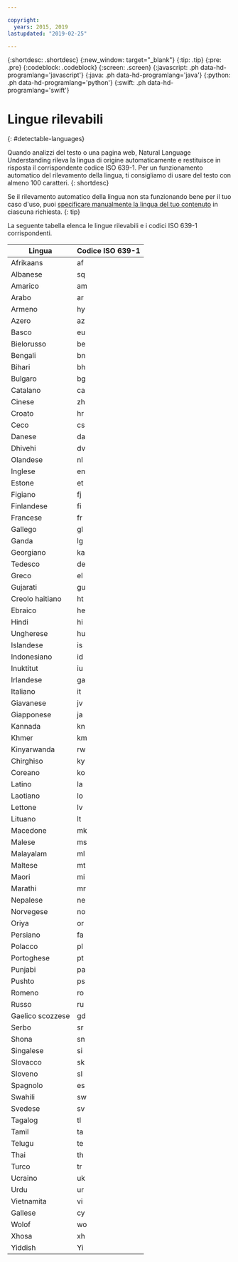 ```yaml
---

copyright:
  years: 2015, 2019
lastupdated: "2019-02-25"

---
```


{:shortdesc: .shortdesc}
{:new_window: target="_blank"}
{:tip: .tip}
{:pre: .pre}
{:codeblock: .codeblock}
{:screen: .screen}
{:javascript: .ph data-hd-programlang='javascript'}
{:java: .ph data-hd-programlang='java'}
{:python: .ph data-hd-programlang='python'}
{:swift: .ph data-hd-programlang='swift'}

# Lingue rilevabili
{: #detectable-languages}

Quando analizzi del testo o una pagina web, Natural Language Understanding rileva la lingua di origine automaticamente e restituisce in risposta il corrispondente codice ISO 639-1. Per un funzionamento automatico del rilevamento della lingua, ti consigliamo di usare del testo con almeno 100 caratteri.
{: shortdesc}

Se il rilevamento automatico della lingua non sta funzionando bene per il tuo caso d'uso, puoi [specificare manualmente la lingua del tuo contenuto](/docs/services/natural-language-understanding?topic=natural-language-understanding-overriding-language-detection) in ciascuna richiesta.
{: tip}

La seguente tabella elenca le lingue rilevabili e i codici ISO 639-1 corrispondenti.

|Lingua    |Codice ISO 639-1|
|------------|------|
|Afrikaans|af|
|Albanese|sq|
|Amarico|am|
|Arabo|ar|
|Armeno|hy|
|Azero|az|
|Basco|eu|
|Bielorusso|be|
|Bengali|bn|
|Bihari|bh|
|Bulgaro|bg|
|Catalano|ca|
|Cinese|zh|
|Croato|hr|
|Ceco|cs|
|Danese|da|
|Dhivehi|dv|
|Olandese|nl|
|Inglese|en|
|Estone|et|
|Figiano|fj|
|Finlandese|fi|
|Francese|fr|
|Gallego|gl|
|Ganda|lg|
|Georgiano|ka|
|Tedesco|de|
|Greco|el|
|Gujarati|gu|
|Creolo haitiano|ht|
|Ebraico|he|
|Hindi|hi|
|Ungherese|hu|
|Islandese|is|
|Indonesiano|id|
|Inuktitut|iu|
|Irlandese|ga|
|Italiano|it|
|Giavanese|jv|
|Giapponese|ja|
|Kannada|kn|
|Khmer|km|
|Kinyarwanda|rw|
|Chirghiso|ky|
|Coreano|ko|
|Latino|la|
|Laotiano|lo|
|Lettone|lv|
|Lituano|lt|
|Macedone|mk|
|Malese|ms|
|Malayalam|ml|
|Maltese|mt|
|Maori|mi|
|Marathi|mr|
|Nepalese|ne|
|Norvegese|no|
|Oriya|or|
|Persiano|fa|
|Polacco|pl|
|Portoghese|pt|
|Punjabi|pa|
|Pushto|ps|
|Romeno|ro|
|Russo|ru|
|Gaelico scozzese|gd|
|Serbo|sr|
|Shona|sn|
|Singalese|si|
|Slovacco|sk|
|Sloveno|sl|
|Spagnolo|es|
|Swahili|sw|
|Svedese|sv|
|Tagalog|tl|
|Tamil|ta|
|Telugu|te|
|Thai|th|
|Turco|tr|
|Ucraino|uk|
|Urdu|ur|
|Vietnamita|vi|
|Gallese|cy|
|Wolof|wo|
|Xhosa|xh|
|Yiddish|Yi|
